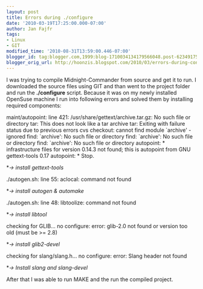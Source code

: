 ```yaml
---
layout: post
title: Errors during ./configure
date: '2010-03-19T17:25:00.000-07:00'
author: Jan Fajfr
tags:
- Linux
- GIT
modified_time: '2010-08-31T13:59:00.446-07:00'
blogger_id: tag:blogger.com,1999:blog-1710034134179566048.post-6234917587551473974
blogger_orig_url: http://hoonzis.blogspot.com/2010/03/errors-during-configure.html
---
```

I was trying to compile Midnight-Commander from source and get it to
run. I downloaded the source files using GIT and than went to the
project folder and run the **./configure** script. Because it was on my
newly installed OpenSuse machine I run into following errors and solved
them by installing required components:

maint/autopoint: line 421: /usr/share/gettext/archive.tar.gz: No such
file or directory
tar: This does not look like a tar archive
tar: Exiting with failure status due to previous errors
cvs checkout: cannot find module \`archive' - ignored
find: \`archive': No such file or directory
find: \`archive': No such file or directory
find: \`archive': No such file or directory
autopoint: \* infrastructure files for version 0.14.3 not found;
this is autopoint from GNU gettext-tools 0.17
autopoint: \* Stop.

**-&gt; install gettext-tools*

./autogen.sh: line 55: aclocal: command not found

**-&gt; install autogen & automake*

./autogen.sh: line 48: libtoolize: command not found

**-&gt; install libtool*

checking for GLIB... no
configure: error: glib-2.0 not found or version too old (must be &gt;=
2.8)

**-&gt; install glib2-devel*

checking for slang/slang.h... no
configure: error: Slang header not found

**-&gt; Install slang and slang-devel*

After that I was able to run MAKE and the run the compiled project.
